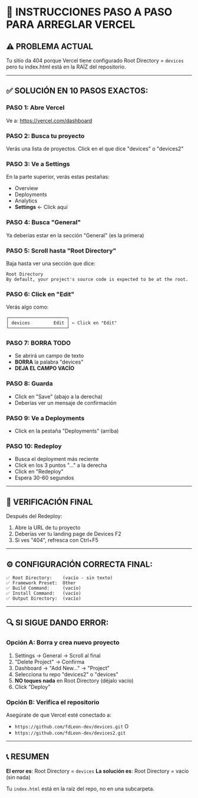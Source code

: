 # 🔴 INSTRUCCIONES PASO A PASO PARA ARREGLAR VERCEL

## ⚠️ PROBLEMA ACTUAL
Tu sitio da 404 porque Vercel tiene configurado Root Directory = `devices` pero tu index.html está en la RAÍZ del repositorio.

---

## ✅ SOLUCIÓN EN 10 PASOS EXACTOS:

### PASO 1: Abre Vercel
Ve a: https://vercel.com/dashboard

### PASO 2: Busca tu proyecto
Verás una lista de proyectos. Click en el que dice "devices" o "devices2"

### PASO 3: Ve a Settings
En la parte superior, verás estas pestañas:
- Overview
- Deployments
- Analytics
- **Settings** ← Click aquí

### PASO 4: Busca "General"
Ya deberías estar en la sección "General" (es la primera)

### PASO 5: Scroll hasta "Root Directory"
Baja hasta ver una sección que dice:
```
Root Directory
By default, your project's source code is expected to be at the root.
```

### PASO 6: Click en "Edit"
Verás algo como:
```
┌──────────────────────┐
│ devices         Edit │ ← Click en "Edit"
└──────────────────────┘
```

### PASO 7: BORRA TODO
- Se abrirá un campo de texto
- **BORRA** la palabra "devices"
- **DEJA EL CAMPO VACÍO**

### PASO 8: Guarda
- Click en "Save" (abajo a la derecha)
- Deberías ver un mensaje de confirmación

### PASO 9: Ve a Deployments
- Click en la pestaña "Deployments" (arriba)

### PASO 10: Redeploy
- Busca el deployment más reciente
- Click en los 3 puntos "..." a la derecha
- Click en "Redeploy"
- Espera 30-60 segundos

---

## 🎯 VERIFICACIÓN FINAL

Después del Redeploy:
1. Abre la URL de tu proyecto
2. Deberías ver tu landing page de Devices F2
3. Si ves "404", refresca con Ctrl+F5

---

## ⚙️ CONFIGURACIÓN CORRECTA FINAL:

```
✅ Root Directory:    (vacío - sin texto)
✅ Framework Preset:  Other
✅ Build Command:     (vacío)
✅ Install Command:   (vacío)
✅ Output Directory:  (vacío)
```

---

## 🔍 SI SIGUE DANDO ERROR:

### Opción A: Borra y crea nuevo proyecto
1. Settings → General → Scroll al final
2. "Delete Project" → Confirma
3. Dashboard → "Add New..." → "Project"
4. Selecciona tu repo "devices2" o "devices"
5. **NO toques nada** en Root Directory (déjalo vacío)
6. Click "Deploy"

### Opción B: Verifica el repositorio
Asegúrate de que Vercel esté conectado a:
- `https://github.com/fdLeon-dev/devices.git`
O
- `https://github.com/fdLeon-dev/devices2.git`

---

## 📞 RESUMEN

**El error es**: Root Directory = `devices`
**La solución es**: Root Directory = vacío (sin nada)

Tu `index.html` está en la raíz del repo, no en una subcarpeta.

